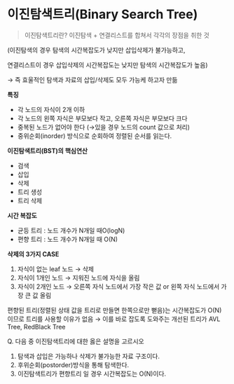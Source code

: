 # 이진탐색트리(Binary Search Tree)

> 이진탐색트리란? 이진탐색 + 연결리스트를 합쳐서 각각의 장점을 취한 것
> 

(이진탐색의 경우 탐색의 시간복잡도가 낮지만 삽입삭제가 불가능하고,

연결리스트이 경우 삽입삭제의 시간복잡도는 낮지만 탐색의 시간복잡도가 높음)

→ 즉 효울적인 탐색과 자료의 삽입/삭제도 모두 가능케 하고자 만듦

**특징**

- 각 노드의 자식이 2개 이하
- 각 노드의 왼쪽 자식은 부모보다 작고, 오른쪽 자식은 부모보다 크다
- 중복된 노드가 없어야 한다 (→있을 경우 노드의 count 값으로 처리)
- 중위순회(inorder) 방식으로 순회하여 정렬된 순서를 읽는다.

**이진탐색트리(BST)의 핵심연산**

- 검색
- 삽입
- 삭제
- 트리 생성
- 트리 삭제

**시간 복잡도**

- 균등 트리 : 노드 개수가 N개일 때O(logN)
- 편향 트리 : 노드 개수가 N개일 때 O(N)

**삭제의 3가지 CASE**

1. 자식이 없는 leaf 노드 → 삭제
2. 자식이 1개인 노드 → 지워진 노드에 자식을 올림
3. 자식이 2개인 노드 → 오른쪽 자식 노드에서 가장 작은 값 or 왼쪽 자식 노드에서 가장 큰 값 올림

편향된 트리(정렬된 상태 값을 트리로 만들면 한쪽으로만 뻗음)는 시간복잡도가 O(N) 이므로 트리를 사용할 이유가 없음 → 이를 바로 잡도록 도와주는 개선된 트리가 AVL Tree, RedBlack Tree

Q. 다음 중 이진탐색트리에 대한 옳은 설명을 고르시오

1. 탐색과 삽입은 가능하나 삭제가 불가능한 자료 구조이다.
2. 후위순회(postorder)방식을 통해 탐색한다.
3. 이진탐색트리가 편향트리 일 경우 시간복잡도는 O(N)이다.